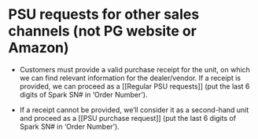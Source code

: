 # PSU requests for other sales channels (not PG website or Amazon)
- Customers must provide a valid purchase receipt for the unit, on which we can find relevant information for the dealer/vendor. If a receipt is provided, we can proceed as a [[Regular PSU requests]] (put the last 6 digits of Spark SN# in ‘Order Number’).

- If a receipt cannot be provided, we’ll consider it as a second-hand unit and proceed as a [[PSU purchase request]] (put the last 6 digits of Spark SN# in ‘Order Number’).